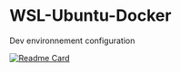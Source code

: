 # WSL-Ubuntu-Docker

Dev environnement configuration

[![Readme Card](https://github-readme-stats.vercel.app/api/pin/?username=VirginieT&repo=WSL-Ubuntu-Docker)](https://github.com/VirginieT/WSL-Ubuntu-Docker)
